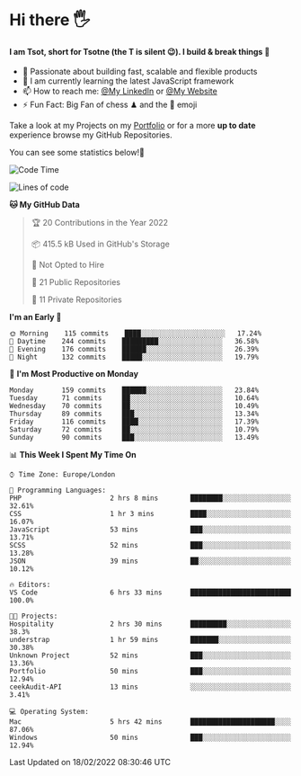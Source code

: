 # Hi there :raised_hand_with_fingers_splayed:
#### I am Tsot, short for Tsotne (the T is silent :wink:). I build & break things :space_invader:
- :telescope: Passionate about building fast, scalable and flexible products
- :seedling: I am currently learning the latest JavaScript framework 
- :mailbox: How to reach me: [@My LinkedIn](https://www.linkedin.com/in/tsotne-gvadzabia/) or [@My Website](https://tsotne.co.uk/contact)
- :zap: Fun Fact: Big Fan of chess ♟ and the 👾 emoji

Take a look at my Projects on my [Portfolio](https://tsotne.co.uk/) or for a more **up to date** experience browse my GitHub Repositories.

You can see some statistics below!:space_invader:
<!--START_SECTION:waka-->
![Code Time](http://img.shields.io/badge/Code%20Time-531%20hrs%2048%20mins-blue)

![Lines of code](https://img.shields.io/badge/From%20Hello%20World%20I%27ve%20Written-2%20Million%20lines%20of%20code-blue)

**🐱 My GitHub Data** 

> 🏆 20 Contributions in the Year 2022
 > 
> 📦 415.5 kB Used in GitHub's Storage 
 > 
> 🚫 Not Opted to Hire
 > 
> 📜 21 Public Repositories 
 > 
> 🔑 11 Private Repositories  
 > 
**I'm an Early 🐤** 

```text
🌞 Morning    115 commits    ████░░░░░░░░░░░░░░░░░░░░░   17.24% 
🌆 Daytime    244 commits    █████████░░░░░░░░░░░░░░░░   36.58% 
🌃 Evening    176 commits    ██████░░░░░░░░░░░░░░░░░░░   26.39% 
🌙 Night      132 commits    █████░░░░░░░░░░░░░░░░░░░░   19.79%

```
📅 **I'm Most Productive on Monday** 

```text
Monday       159 commits    ██████░░░░░░░░░░░░░░░░░░░   23.84% 
Tuesday      71 commits     ██░░░░░░░░░░░░░░░░░░░░░░░   10.64% 
Wednesday    70 commits     ██░░░░░░░░░░░░░░░░░░░░░░░   10.49% 
Thursday     89 commits     ███░░░░░░░░░░░░░░░░░░░░░░   13.34% 
Friday       116 commits    ████░░░░░░░░░░░░░░░░░░░░░   17.39% 
Saturday     72 commits     ██░░░░░░░░░░░░░░░░░░░░░░░   10.79% 
Sunday       90 commits     ███░░░░░░░░░░░░░░░░░░░░░░   13.49%

```


📊 **This Week I Spent My Time On** 

```text
⌚︎ Time Zone: Europe/London

💬 Programming Languages: 
PHP                      2 hrs 8 mins        ████████░░░░░░░░░░░░░░░░░   32.61% 
CSS                      1 hr 3 mins         ████░░░░░░░░░░░░░░░░░░░░░   16.07% 
JavaScript               53 mins             ███░░░░░░░░░░░░░░░░░░░░░░   13.71% 
SCSS                     52 mins             ███░░░░░░░░░░░░░░░░░░░░░░   13.28% 
JSON                     39 mins             ██░░░░░░░░░░░░░░░░░░░░░░░   10.12%

🔥 Editors: 
VS Code                  6 hrs 33 mins       █████████████████████████   100.0%

🐱‍💻 Projects: 
Hospitality              2 hrs 30 mins       █████████░░░░░░░░░░░░░░░░   38.3% 
understrap               1 hr 59 mins        ███████░░░░░░░░░░░░░░░░░░   30.38% 
Unknown Project          52 mins             ███░░░░░░░░░░░░░░░░░░░░░░   13.36% 
Portfolio                50 mins             ███░░░░░░░░░░░░░░░░░░░░░░   12.94% 
ceekAudit-API            13 mins             ░░░░░░░░░░░░░░░░░░░░░░░░░   3.41%

💻 Operating System: 
Mac                      5 hrs 42 mins       █████████████████████░░░░   87.06% 
Windows                  50 mins             ███░░░░░░░░░░░░░░░░░░░░░░   12.94%

```


 Last Updated on 18/02/2022 08:30:46 UTC
<!--END_SECTION:waka-->
